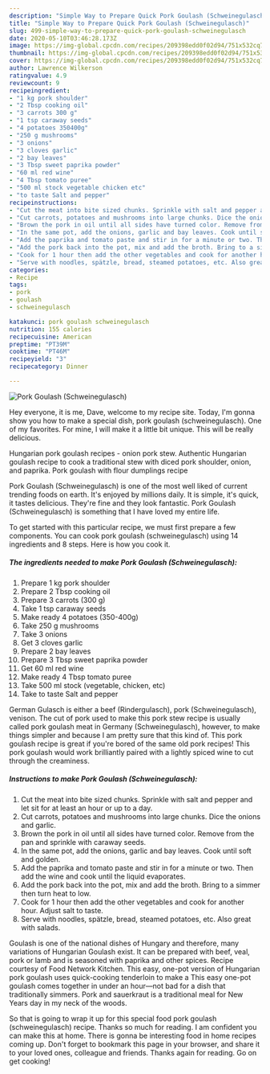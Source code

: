 ```yaml
---
description: "Simple Way to Prepare Quick Pork Goulash (Schweinegulasch)"
title: "Simple Way to Prepare Quick Pork Goulash (Schweinegulasch)"
slug: 499-simple-way-to-prepare-quick-pork-goulash-schweinegulasch
date: 2020-05-10T03:46:28.173Z
image: https://img-global.cpcdn.com/recipes/209398edd0f02d94/751x532cq70/pork-goulash-schweinegulasch-recipe-main-photo.jpg
thumbnail: https://img-global.cpcdn.com/recipes/209398edd0f02d94/751x532cq70/pork-goulash-schweinegulasch-recipe-main-photo.jpg
cover: https://img-global.cpcdn.com/recipes/209398edd0f02d94/751x532cq70/pork-goulash-schweinegulasch-recipe-main-photo.jpg
author: Lawrence Wilkerson
ratingvalue: 4.9
reviewcount: 9
recipeingredient:
- "1 kg pork shoulder"
- "2 Tbsp cooking oil"
- "3 carrots 300 g"
- "1 tsp caraway seeds"
- "4 potatoes 350400g"
- "250 g mushrooms"
- "3 onions"
- "3 cloves garlic"
- "2 bay leaves"
- "3 Tbsp sweet paprika powder"
- "60 ml red wine"
- "4 Tbsp tomato puree"
- "500 ml stock vegetable chicken etc"
- "to taste Salt and pepper"
recipeinstructions:
- "Cut the meat into bite sized chunks. Sprinkle with salt and pepper and let sit for at least an hour or up to a day."
- "Cut carrots, potatoes and mushrooms into large chunks. Dice the onions and garlic."
- "Brown the pork in oil until all sides have turned color. Remove from the pan and sprinkle with caraway seeds."
- "In the same pot, add the onions, garlic and bay leaves. Cook until soft and golden."
- "Add the paprika and tomato paste and stir in for a minute or two. Then add the wine and cook until the liquid evaporates."
- "Add the pork back into the pot, mix and add the broth. Bring to a simmer then turn heat to low."
- "Cook for 1 hour then add the other vegetables and cook for another hour. Adjust salt to taste."
- "Serve with noodles, spätzle, bread, steamed potatoes, etc. Also great with salads."
categories:
- Recipe
tags:
- pork
- goulash
- schweinegulasch

katakunci: pork goulash schweinegulasch 
nutrition: 155 calories
recipecuisine: American
preptime: "PT39M"
cooktime: "PT46M"
recipeyield: "3"
recipecategory: Dinner

---
```



![Pork Goulash (Schweinegulasch)](https://img-global.cpcdn.com/recipes/209398edd0f02d94/751x532cq70/pork-goulash-schweinegulasch-recipe-main-photo.jpg)

Hey everyone, it is me, Dave, welcome to my recipe site. Today, I'm gonna show you how to make a special dish, pork goulash (schweinegulasch). One of my favorites. For mine, I will make it a little bit unique. This will be really delicious.

Hungarian pork goulash recipes - onion pork stew. Authentic Hungarian goulash recipe to cook a traditional stew with diced pork shoulder, onion, and paprika. Pork goulash with flour dumplings recipe

Pork Goulash (Schweinegulasch) is one of the most well liked of current trending foods on earth. It's enjoyed by millions daily. It is simple, it's quick, it tastes delicious. They're fine and they look fantastic. Pork Goulash (Schweinegulasch) is something that I have loved my entire life.


To get started with this particular recipe, we must first prepare a few components. You can cook pork goulash (schweinegulasch) using 14 ingredients and 8 steps. Here is how you cook it.

<!--inarticleads1-->

##### The ingredients needed to make Pork Goulash (Schweinegulasch):

1. Prepare 1 kg pork shoulder
1. Prepare 2 Tbsp cooking oil
1. Prepare 3 carrots (300 g)
1. Take 1 tsp caraway seeds
1. Make ready 4 potatoes (350-400g)
1. Take 250 g mushrooms
1. Take 3 onions
1. Get 3 cloves garlic
1. Prepare 2 bay leaves
1. Prepare 3 Tbsp sweet paprika powder
1. Get 60 ml red wine
1. Make ready 4 Tbsp tomato puree
1. Take 500 ml stock (vegetable, chicken, etc)
1. Take to taste Salt and pepper


German Gulasch is either a beef (Rindergulasch), pork (Schweinegulasch), venison. The cut of pork used to make this pork stew recipe is usually called pork goulash meat in Germany (Schweinegulasch), however, to make things simpler and because I am pretty sure that this kind of. This pork goulash recipe is great if you&#39;re bored of the same old pork recipes! This pork goulash would work brilliantly paired with a lightly spiced wine to cut through the creaminess. 

<!--inarticleads2-->

##### Instructions to make Pork Goulash (Schweinegulasch):

1. Cut the meat into bite sized chunks. Sprinkle with salt and pepper and let sit for at least an hour or up to a day.
1. Cut carrots, potatoes and mushrooms into large chunks. Dice the onions and garlic.
1. Brown the pork in oil until all sides have turned color. Remove from the pan and sprinkle with caraway seeds.
1. In the same pot, add the onions, garlic and bay leaves. Cook until soft and golden.
1. Add the paprika and tomato paste and stir in for a minute or two. Then add the wine and cook until the liquid evaporates.
1. Add the pork back into the pot, mix and add the broth. Bring to a simmer then turn heat to low.
1. Cook for 1 hour then add the other vegetables and cook for another hour. Adjust salt to taste.
1. Serve with noodles, spätzle, bread, steamed potatoes, etc. Also great with salads.


Goulash is one of the national dishes of Hungary and therefore, many variations of Hungarian Goulash exist. It can be prepared with beef, veal, pork or lamb and is seasoned with paprika and other spices. Recipe courtesy of Food Network Kitchen. This easy, one-pot version of Hungarian pork goulash uses quick-cooking tenderloin to make a This easy one-pot goulash comes together in under an hour—not bad for a dish that traditionally simmers. Pork and sauerkraut is a traditional meal for New Years day in my neck of the woods. 

So that is going to wrap it up for this special food pork goulash (schweinegulasch) recipe. Thanks so much for reading. I am confident you can make this at home. There is gonna be interesting food in home recipes coming up. Don't forget to bookmark this page in your browser, and share it to your loved ones, colleague and friends. Thanks again for reading. Go on get cooking!
